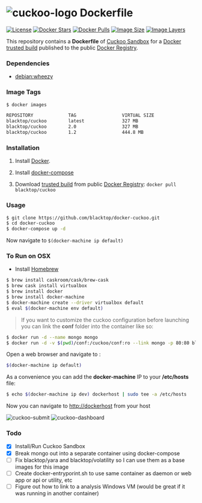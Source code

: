 # ![cuckoo-logo](https://raw.githubusercontent.com/blacktop/docker-cuckoo/master/files/logo.png) Dockerfile

[![License](http://img.shields.io/:license-mit-blue.svg)](http://doge.mit-license.org)
[![Docker Stars](https://img.shields.io/docker/stars/blacktop/cuckoo.svg)][hub]
[![Docker Pulls](https://img.shields.io/docker/pulls/blacktop/cuckoo.svg)][hub]
[![Image Size](https://img.shields.io/imagelayers/image-size/blacktop/cuckoo/latest.svg)](https://imagelayers.io/?images=blacktop/cuckoo:latest)
[![Image Layers](https://img.shields.io/imagelayers/layers/blacktop/cuckoo/latest.svg)](https://imagelayers.io/?images=blacktop/cuckoo:latest)

This repository contains a **Dockerfile** of [Cuckoo Sandbox](http://www.cuckoosandbox.org/) for a [Docker](https://www.docker.io/) [trusted build](https://hub.docker.com/r/blacktop/cuckoo/) published to the public [Docker Registry](https://hub.docker.com/).

### Dependencies

* [debian:wheezy](https://hub.docker.com/_/debian/)

### Image Tags
```bash
$ docker images

REPOSITORY             TAG                 VIRTUAL SIZE
blacktop/cuckoo        latest              327 MB
blacktop/cuckoo        2.0                 327 MB
blacktop/cuckoo        1.2                 444.8 MB
```

### Installation

1. Install [Docker](https://www.docker.io/).

2. Install [docker-compose](https://docs.docker.com/compose/install/)

3. Download [trusted build](https://registry.hub.docker.com/u/blacktop/cuckoo/) from public [Docker Registry](https://hub.docker.com/): `docker pull blacktop/cuckoo`

### Usage
```bash
$ git clone https://github.com/blacktop/docker-cuckoo.git
$ cd docker-cuckoo
$ docker-compose up -d
```
Now navigate to `$(docker-machine ip default)`

### To Run on OSX
 - Install [Homebrew](http://brew.sh)

```bash
$ brew install caskroom/cask/brew-cask
$ brew cask install virtualbox
$ brew install docker
$ brew install docker-machine
$ docker-machine create --driver virtualbox default
$ eval $(docker-machine env default)
```
> If you want to customize the cuckoo configuration before launching you can link the **conf** folder into the container like so:

```bash
$ docker run -d --name mongo mongo
$ docker run -d -v $(pwd)/conf:/cuckoo/conf:ro --link mongo -p 80:80 blacktop/cuckoo
```

Open a web browser and navigate to :

```bash
$(docker-machine ip default)
```

As a convenience you can add the **docker-machine** IP to your **/etc/hosts** file:

```bash
$ echo $(docker-machine ip dev) dockerhost | sudo tee -a /etc/hosts
```
Now you can navigate to [http://dockerhost](http://dockerhost) from your host

![cuckoo-submit](https://raw.githubusercontent.com/blacktop/docker-cuckoo/master/files/submit.png)
![cuckoo-dashboard](https://raw.githubusercontent.com/blacktop/docker-cuckoo/master/files/dashboard.png)

### Todo
- [x] Install/Run Cuckoo Sandbox
- [x] Break mongo out into a separate container using docker-compose
- [ ] Fix blacktop/yara and blacktop/volatility so I can use them as a base images for this image
- [ ] Create docker-entryporint.sh to use same container as daemon or web app or api or utility, etc
- [ ] Figure out how to link to a analysis Windows VM (would be great if it was running in another container)

[hub]: https://hub.docker.com/r/blacktop/cuckoo/
